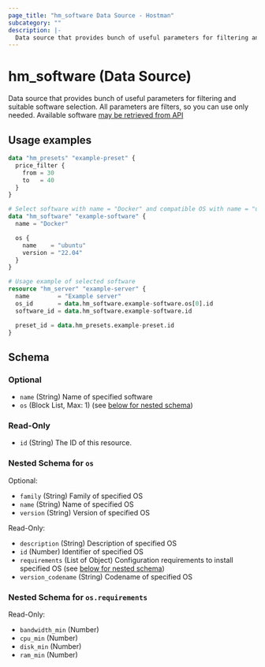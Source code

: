 ```yaml
---
page_title: "hm_software Data Source - Hostman"
subcategory: ""
description: |-
  Data source that provides bunch of useful parameters for filtering and suitable software selection. All parameters are filters, so you can use only needed. Available software may be retrieved from API https://hostman.com/api/v1/software/servers
---
```


# hm_software (Data Source)

Data source that provides bunch of useful parameters for filtering and suitable software selection. All parameters are filters, so you can use only needed. Available software [may be retrieved from API](https://hostman.com/api/v1/software/servers)

## Usage examples

```terraform
data "hm_presets" "example-preset" {
  price_filter {
    from = 30
    to   = 40
  }
}

# Select software with name = "Docker" and compatible OS with name = "ubuntu" and version = "22.04"
data "hm_software" "example-software" {
  name = "Docker"

  os {
    name    = "ubuntu"
    version = "22.04"
  }
}

# Usage example of selected software
resource "hm_server" "example-server" {
  name        = "Example server"
  os_id       = data.hm_software.example-software.os[0].id
  software_id = data.hm_software.example-software.id

  preset_id = data.hm_presets.example-preset.id
}
```

<!-- schema generated by tfplugindocs -->
## Schema

### Optional

- `name` (String) Name of specified software
- `os` (Block List, Max: 1) (see [below for nested schema](#nestedblock--os))

### Read-Only

- `id` (String) The ID of this resource.

<a id="nestedblock--os"></a>
### Nested Schema for `os`

Optional:

- `family` (String) Family of specified OS
- `name` (String) Name of specified OS
- `version` (String) Version of specified OS

Read-Only:

- `description` (String) Description of specified OS
- `id` (Number) Identifier of specified OS
- `requirements` (List of Object) Configuration requirements to install specified OS (see [below for nested schema](#nestedatt--os--requirements))
- `version_codename` (String) Codename of specified OS

<a id="nestedatt--os--requirements"></a>
### Nested Schema for `os.requirements`

Read-Only:

- `bandwidth_min` (Number)
- `cpu_min` (Number)
- `disk_min` (Number)
- `ram_min` (Number)

